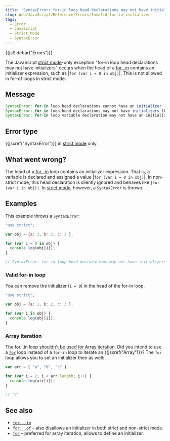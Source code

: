 ```yaml
---
title: 'SyntaxError: for-in loop head declarations may not have initializers'
slug: Web/JavaScript/Reference/Errors/Invalid_for-in_initializer
tags:
  - Error
  - JavaScript
  - Strict Mode
  - SyntaxError
---
```

{{jsSidebar("Errors")}}

The
JavaScript [strict mode](/en-US/docs/Web/JavaScript/Reference/Strict_mode)-only
exception "for-in loop head declarations may not have initializers" occurs when
the head of
a[ for...in](/en-US/docs/Web/JavaScript/Reference/Statements/for...in) contains
an initializer expression, such as |`for (var i = 0 in obj)`|. This is not
allowed in for-of loops in strict mode.

## Message

```js
SyntaxError: for-in loop head declarations cannot have an initializer (Edge)
SyntaxError: for-in loop head declarations may not have initializers (Firefox)
SyntaxError: for-in loop variable declaration may not have an initializer. (Chrome)
```

## Error type

{{jsxref("SyntaxError")}} in
[strict mode](/en-US/docs/Web/JavaScript/Reference/Strict_mode) only.

## What went wrong?

The head of
a[ for...in](/en-US/docs/Web/JavaScript/Reference/Statements/for...in) loop
contains an initializer expression. That is, a variable is declared and assigned
a value |`for (var i = 0 in obj)`|. In non-strict mode, this head declaration is
silently ignored and behaves like `|for (var i in obj)|`. In
[strict mode](/en-US/docs/Web/JavaScript/Reference/Strict_mode), however, a
`SyntaxError` is thrown.

## Examples

This example throws a `SyntaxError`:

```js example-bad
"use strict";

var obj = {a: 1, b: 2, c: 3 };

for (var i = 0 in obj) {
  console.log(obj[i]);
}

// SyntaxError: for-in loop head declarations may not have initializers
```

### Valid for-in loop

You can remove the initializer (`i = 0`) in the head of the for-in loop.

```js example-good
"use strict";

var obj = {a: 1, b: 2, c: 3 };

for (var i in obj) {
  console.log(obj[i]);
}
```

### Array iteration

The for...in loop
[shouldn't be used for Array iteration](/en-US/docs/Web/JavaScript/Reference/Statements/for...in#array_iteration_and_for...in).
Did you intend to use a
[`for`](/en-US/docs/Web/JavaScript/Reference/Statements/for) loop instead of a
`for-in` loop to iterate an {{jsxref("Array")}}? The `for` loop allows you
to set an initializer then as well:

```js example-good
var arr = [ "a", "b", "c" ]

for (var i = 2; i < arr.length; i++) {
  console.log(arr[i]);
}

// "c"
```

## See also

*   [`for...in`](/en-US/docs/Web/JavaScript/Reference/Statements/for...in)
*   [`for...of`](/en-US/docs/Web/JavaScript/Reference/Statements/for...of) – also
    disallows an initializer in both strict and non-strict mode.
*   [`for`](/en-US/docs/Web/JavaScript/Reference/Statements/for) – preferred for
    array iteration, allows to define an initializer.
